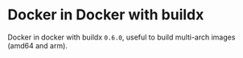 # Docker in Docker with buildx
Docker in docker with buildx `0.6.0`, useful to build multi-arch images (amd64 and arm).
